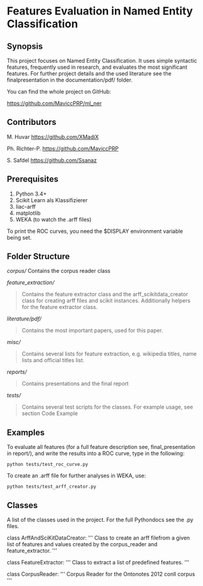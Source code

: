 # Features Evaluation in Named Entity Classification

## Synopsis

This project focuses on Named Entity Classification. It uses simple syntactic features, frequently used in research, and evaluates the most significant features.
For further project details and the used literature see the finalpresentation in the documentation/pdf/ folder.

You can find the whole project on GitHub:

https://github.com/MaviccPRP/ml_ner

## Contributors

M. Huvar
https://github.com/XMadiX

Ph. Richter-P.
https://github.com/MaviccPRP

S. Safdel
https://github.com/Ssanaz

## Prerequisites

1. Python 3.4+
2. Scikit Learn als Klassifizierer
3. liac-arff
4. matplotlib
5. WEKA (to watch the .arff files)

To print the ROC curves, you need the $DISPLAY environment variable being set.

## Folder Structure

*corpus/*
Contains the corpus reader class

*feature_extraction/*
>Contains the feature extractor class and the arff_scikitdata_creator class for creating arff files and scikit instances. Additionally helpers for the feature extractor class. 

*literature/pdf/*
>Contains the most important papers, used for this paper.

*misc/*
>Contains several lists for feature extraction, e.g. wikipedia titles, name lists and official titles list.

*reports/*
>Contains presentations and the final report

*tests/*
>Contains several test scripts for the classes. For example usage, see section Code Example


## Examples

To evaluate all features (for a full feature description see, final_presentation in report/), and write the results into a ROC curve, type in the following:

```
python tests/test_roc_curve.py
```

To create an .arff file for further analyses in WEKA, use:

```
python tests/test_arff_creator.py 
```



## Classes

A list of the classes used in the project. For the full Pythondocs see the .py files.

class ArffAndSciKitDataCreator:
    '''
    Class to create an arff filefrom a given list of features and values created by the corpus_reader and feature_extractor.
    '''

class FeatureExtractor:
    '''
    Class to extract a list of predefined features.
    '''

class CorpusReader:
    '''
    Corpus Reader for the Ontonotes 2012 conll corpus
    '''


